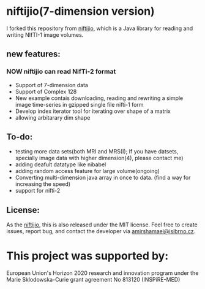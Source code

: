 <!-- Copy and paste the converted output. -->

<!-----
NEW: Check the "Suppress top comment" option to remove this info from the output.

Conversion time: 0.302 seconds.


Using this Markdown file:

1. Paste this output into your source file.
2. See the notes and action items below regarding this conversion run.
3. Check the rendered output (headings, lists, code blocks, tables) for proper
   formatting and use a linkchecker before you publish this page.

Conversion notes:

* Docs to Markdown version 1.0β29
* Wed Dec 09 2020 08:52:08 GMT-0800 (PST)
* Source doc: Untitled document
----->



# niftijio(7-dimension version)

I forked this repository from [niftijio](https://github.com/cabeen/niftijio), which is a Java library for reading and writing NIfTI-1 image volumes.


## new features:

### NOW niftijio can read NifTi-2 format

*    Support of 7-dimension data
*    Support of Complex 128
*    New example contais downloading, reading and rewriting a simple image time-series in gzipped single file nifti-1 form
*    Develop index iterator tool for iterating over shape of a matrix
*    allowing arbitarary dim shape


## To-do:



*    testing more data sets(both MRI and MRS(I); If you have datsets, specially image data with higher dimension(4), please contact me)
*    adding deafult datatype like nibabel
*    adding random access feature for large volume(ongoing)
*    Converting multi-dimension java array in once to data. (find a way for increasing the speed)
*    support for nifti-2


## License:

As the [niftijio](https://github.com/cabeen/niftijio), this is also released under the MIT license.  Feel free to create issues, report bug, and contact the developer via amirshamaei@isibrno.cz.

# This project was supported by:

European Union's Horizon 2020 research and innovation program under the Marie Sklodowska-Curie grant agreement No 813120 (INSPiRE-MED)
